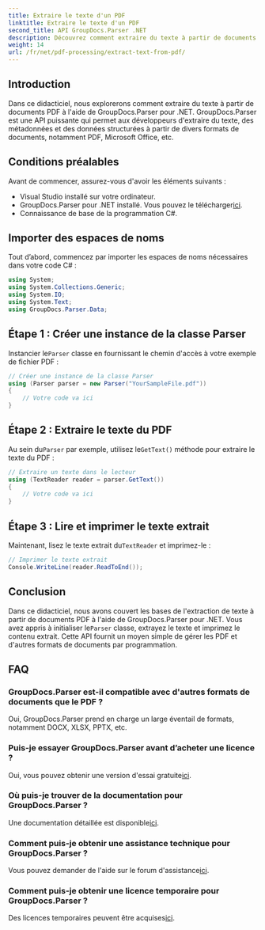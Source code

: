 ```yaml
---
title: Extraire le texte d'un PDF
linktitle: Extraire le texte d'un PDF
second_title: API GroupDocs.Parser .NET
description: Découvrez comment extraire du texte à partir de documents PDF à l'aide de GroupDocs.Parser pour .NET. Tutoriel étape par étape pour les développeurs.
weight: 14
url: /fr/net/pdf-processing/extract-text-from-pdf/
---
```

## Introduction
Dans ce didacticiel, nous explorerons comment extraire du texte à partir de documents PDF à l'aide de GroupDocs.Parser pour .NET. GroupDocs.Parser est une API puissante qui permet aux développeurs d'extraire du texte, des métadonnées et des données structurées à partir de divers formats de documents, notamment PDF, Microsoft Office, etc.
## Conditions préalables
Avant de commencer, assurez-vous d'avoir les éléments suivants :
- Visual Studio installé sur votre ordinateur.
-  GroupDocs.Parser pour .NET installé. Vous pouvez le télécharger[ici](https://releases.groupdocs.com/parser/net/).
- Connaissance de base de la programmation C#.

## Importer des espaces de noms
Tout d’abord, commencez par importer les espaces de noms nécessaires dans votre code C# :
```csharp
using System;
using System.Collections.Generic;
using System.IO;
using System.Text;
using GroupDocs.Parser.Data;
```
## Étape 1 : Créer une instance de la classe Parser
 Instancier le`Parser` classe en fournissant le chemin d'accès à votre exemple de fichier PDF :
```csharp
// Créer une instance de la classe Parser
using (Parser parser = new Parser("YourSampleFile.pdf"))
{
    // Votre code va ici
}
```
## Étape 2 : Extraire le texte du PDF
 Au sein du`Parser` par exemple, utilisez le`GetText()` méthode pour extraire le texte du PDF :
```csharp
// Extraire un texte dans le lecteur
using (TextReader reader = parser.GetText())
{
    // Votre code va ici
}
```
## Étape 3 : Lire et imprimer le texte extrait
 Maintenant, lisez le texte extrait du`TextReader` et imprimez-le :
```csharp
// Imprimer le texte extrait
Console.WriteLine(reader.ReadToEnd());
```

## Conclusion
 Dans ce didacticiel, nous avons couvert les bases de l'extraction de texte à partir de documents PDF à l'aide de GroupDocs.Parser pour .NET. Vous avez appris à initialiser le`Parser` classe, extrayez le texte et imprimez le contenu extrait. Cette API fournit un moyen simple de gérer les PDF et d'autres formats de documents par programmation.

## FAQ
### GroupDocs.Parser est-il compatible avec d'autres formats de documents que le PDF ?
Oui, GroupDocs.Parser prend en charge un large éventail de formats, notamment DOCX, XLSX, PPTX, etc.
### Puis-je essayer GroupDocs.Parser avant d’acheter une licence ?
 Oui, vous pouvez obtenir une version d'essai gratuite[ici](https://releases.groupdocs.com/).
### Où puis-je trouver de la documentation pour GroupDocs.Parser ?
 Une documentation détaillée est disponible[ici](https://tutorials.groupdocs.com/parser/net/).
### Comment puis-je obtenir une assistance technique pour GroupDocs.Parser ?
 Vous pouvez demander de l'aide sur le forum d'assistance[ici](https://forum.groupdocs.com/c/parser/17).
### Comment puis-je obtenir une licence temporaire pour GroupDocs.Parser ?
 Des licences temporaires peuvent être acquises[ici](https://purchase.groupdocs.com/temporary-license/).